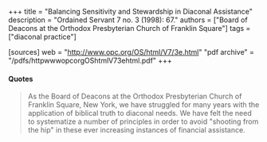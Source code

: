 +++
title = "Balancing Sensitivity and Stewardship in Diaconal Assistance"
description = "Ordained Servant 7 no. 3 (1998): 67."
authors = ["Board of Deacons at the Orthodox Presbyterian Church of Franklin Square"]
tags = ["diaconal practice"]

[sources]
web = "http://www.opc.org/OS/html/V7/3e.html"
"pdf archive" = "/pdfs/httpwwwopcorgOShtmlV73ehtml.pdf"
+++

#### Quotes

> As the Board of Deacons at the Orthodox Presbyterian Church of Franklin Square, New York, we have struggled for many years with the application of biblical truth to diaconal needs. We have felt the need to systematize a number of principles in order to avoid "shooting from the hip" in these ever increasing instances of financial assistance.